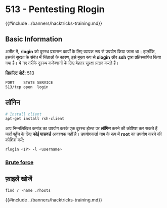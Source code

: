 # 513 - Pentesting Rlogin

{{#include ../banners/hacktricks-training.md}}


## Basic Information

अतीत में, **rlogin** को दूरस्थ प्रशासन कार्यों के लिए व्यापक रूप से उपयोग किया जाता था। हालाँकि, इसकी सुरक्षा के संबंध में चिंताओं के कारण, इसे मुख्य रूप से **slogin** और **ssh** द्वारा प्रतिस्थापित किया गया है। ये नए तरीके दूरस्थ कनेक्शनों के लिए बेहतर सुरक्षा प्रदान करते हैं।

**डिफ़ॉल्ट पोर्ट:** 513
```
PORT    STATE SERVICE
513/tcp open  login
```
## **लॉगिन**
```bash
# Install client
apt-get install rsh-client
```
आप निम्नलिखित कमांड का उपयोग करके एक दूरस्थ होस्ट पर **लॉगिन** करने की कोशिश कर सकते हैं जहाँ पहुँच के लिए **कोई पासवर्ड** आवश्यक नहीं है। उपयोगकर्ता नाम के रूप में **root** का उपयोग करने की कोशिश करें:
```bash
rlogin <IP> -l <username>
```
### [Brute force](../generic-hacking/brute-force.md#rlogin)

## फ़ाइलें खोजें
```
find / -name .rhosts
```
{{#include ../banners/hacktricks-training.md}}
